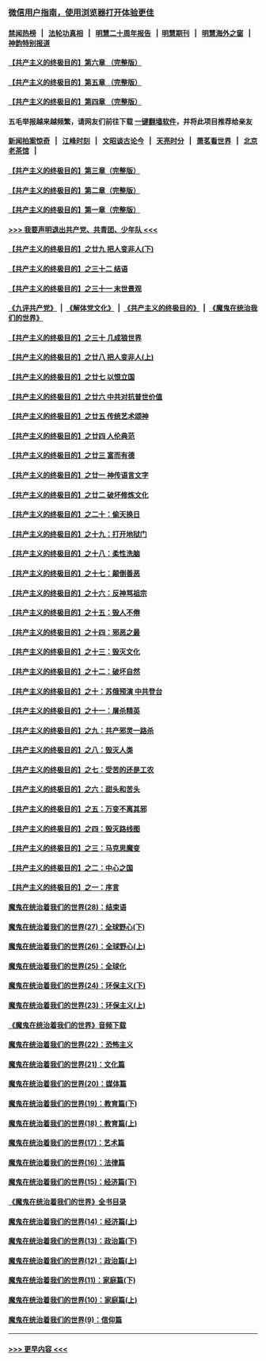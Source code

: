 ### [微信用户指南，使用浏览器打开体验更佳](https://github.com/gfw-breaker/banned-news1/blob/master/indexes/wechat-guide.md?t=0)
#### [禁闻热榜](热点新闻.md?t=0)  &nbsp;&nbsp;|&nbsp;&nbsp; [法轮功真相](https://github.com/gfw-breaker/truth/blob/master/README.md?t=0) &nbsp;&nbsp;|&nbsp;&nbsp; [明慧二十周年报告](https://github.com/gfw-breaker/mh-reports/blob/master/README.md?t=0) &nbsp;&nbsp;|&nbsp;&nbsp;[明慧期刊](https://github.com/gfw-breaker/mh-qikan) &nbsp;&nbsp;|&nbsp;&nbsp; [明慧海外之窗](https://github.com/gfw-breaker/mh-news/blob/master/README.md?t=0) &nbsp;&nbsp;|&nbsp;&nbsp; [神韵特别报道](https://github.com/gfw-breaker/mh-news/blob/master/shenyun.md?t=0)
#### [【共产主义的终极目的】第六章 （完整版）](../pages/nsc422/n11428913.md?t=02092255) 
#### [【共产主义的终极目的】第五章 （完整版）](../pages/nsc422/n11428912.md?t=02092255) 
#### [【共产主义的终极目的】第四章 （完整版）](../pages/nsc422/n11428907.md?t=02092255) 
#### 五毛举报越来越频繁，请网友们前往下载 [一键翻墙软件](https://github.com/gfw-breaker/ssr-accounts)，并将此项目推荐给亲友
#### [新闻拍案惊奇](https://github.com/gfw-breaker/banned-news1/blob/master/pages/link4.md) &nbsp;&nbsp;|&nbsp;&nbsp; [江峰时刻](https://github.com/gfw-breaker/banned-news1/blob/master/pages/link4.md) &nbsp;&nbsp;|&nbsp;&nbsp; [文昭谈古论今](https://github.com/gfw-breaker/banned-news1/blob/master/pages/link4.md) &nbsp;&nbsp;|&nbsp;&nbsp; [天亮时分](https://github.com/gfw-breaker/banned-news1/blob/master/pages/link4.md) &nbsp;&nbsp;|&nbsp;&nbsp; [萧茗看世界](https://github.com/gfw-breaker/banned-news1/blob/master/pages/link4.md) &nbsp;&nbsp;|&nbsp;&nbsp; [北京老茶馆](https://github.com/gfw-breaker/banned-news1/blob/master/pages/link4.md) &nbsp;&nbsp;|&nbsp;&nbsp; 
#### [【共产主义的终极目的】第三章（完整版）](../pages/nsc422/n11428848.md?t=02092255) 
#### [【共产主义的终极目的】第二章（完整版）](../pages/nsc422/n11428831.md?t=02092255) 
#### [【共产主义的终极目的】第一章（完整版）](../pages/nsc422/n11417651.md?t=02092255) 
#### [>>> 我要声明退出共产党、共青团、少年队 <<<](https://github.com/begood0513/goodnews/blob/master/quit/letter.md) 
#### [【共产主义的终极目的】之廿九 把人变非人(下)](../pages/nsc422/n11344140.md?t=02092255) 
#### [【共产主义的终极目的】之三十二 结语](../pages/nsc422/n11360535.md?t=02092255) 
#### [【共产主义的终极目的】之三十一 末世景观](../pages/nsc422/n11351129.md?t=02092255) 
#### [《九评共产党》](https://github.com/begood0513/9ping.md/blob/master/README.md) &nbsp;|&nbsp; [《解体党文化》](../../../../jtdwh.md/blob/master/README.md)  &nbsp;|&nbsp; [《共产主义的终极目的》](../../../../gczydzjmd.md/blob/master/README.md) &nbsp;|&nbsp; [《魔鬼在统治我们的世界》](../../../../mgztzwmdsj.md/blob/master/README.md) 
#### [【共产主义的终极目的】之三十 几成狼世界](../pages/nsc422/n11348280.md?t=02092255) 
#### [【共产主义的终极目的】之廿八 把人变非人(上)](../pages/nsc422/n11340492.md?t=02092255) 
#### [【共产主义的终极目的】之廿七 以恨立国](../pages/nsc422/n11336944.md?t=02092255) 
#### [【共产主义的终极目的】之廿六 中共对抗普世价值](../pages/nsc422/n11324785.md?t=02092255) 
#### [【共产主义的终极目的】之廿五 传统艺术颂神](../pages/nsc422/n11296396.md?t=02092255) 
#### [【共产主义的终极目的】之廿四 人伦典范](../pages/nsc422/n11296397.md?t=02092255) 
#### [【共产主义的终极目的】之廿三 富而有德](../pages/nsc422/n11283598.md?t=02092255) 
#### [【共产主义的终极目的】之廿一 神传语言文字](../pages/nsc422/n11263265.md?t=02092255) 
#### [【共产主义的终极目的】之廿二 破坏修炼文化](../pages/nsc422/n11245728.md?t=02092255) 
#### [【共产主义的终极目的】之二十：偷天换日](../pages/nsc422/n11238846.md?t=02092255) 
#### [【共产主义的终极目的】之十九：打开地狱门](../pages/nsc422/n11206376.md?t=02092255) 
#### [【共产主义的终极目的】之十八：柔性洗脑](../pages/nsc422/n11199994.md?t=02092255) 
#### [【共产主义的终极目的】之十七：颠倒善恶](../pages/nsc422/n11179782.md?t=02092255) 
#### [【共产主义的终极目的】之十六：反神骂祖宗](../pages/nsc422/n11166798.md?t=02092255) 
#### [【共产主义的终极目的】之十五：毁人不倦](../pages/nsc422/n11166792.md?t=02092255) 
#### [【共产主义的终极目的】之十四：邪恶之最](../pages/nsc422/n11150249.md?t=02092255) 
#### [【共产主义的终极目的】之十三：毁灭文化](../pages/nsc422/n11135227.md?t=02092255) 
#### [【共产主义的终极目的】之十二：破坏自然](../pages/nsc422/n11135214.md?t=02092255) 
#### [【共产主义的终极目的】之十：苏俄预演 中共登台](../pages/nsc422/n11118424.md?t=02092255) 
#### [【共产主义的终极目的】之十一：屠杀精英](../pages/nsc422/n11118442.md?t=02092255) 
#### [【共产主义的终极目的】之九：共产邪灵一路杀](../pages/nsc422/n11114139.md?t=02092255) 
#### [【共产主义的终极目的】之八：毁灭人类](../pages/nsc422/n11108503.md?t=02092255) 
#### [【共产主义的终极目的】之七：受苦的还是工农](../pages/nsc422/n11101809.md?t=02092255) 
#### [【共产主义的终极目的】之六：甜头和苦头](../pages/nsc422/n11096971.md?t=02092255) 
#### [【共产主义的终极目的】之五：万变不离其邪](../pages/nsc422/n11091285.md?t=02092255) 
#### [【共产主义的终极目的】之四：毁灭路线图](../pages/nsc422/n11086284.md?t=02092255) 
#### [【共产主义的终极目的】之三：马克思魔变](../pages/nsc422/n11061941.md?t=02092255) 
#### [【共产主义的终极目的】之二：中心之国](../pages/nsc422/n11047728.md?t=02092255) 
#### [【共产主义的终极目的】之一：序言](../pages/nsc422/n11086077.md?t=02092255) 
#### [魔鬼在统治着我们的世界(28)：结束语](../pages/nsc422/n10936246.md?t=02092255) 
#### [魔鬼在统治着我们的世界(27)：全球野心(下)](../pages/nsc422/n10928319.md?t=02092255) 
#### [魔鬼在统治着我们的世界(26)：全球野心(上)](../pages/nsc422/n10900318.md?t=02092255) 
#### [魔鬼在统治着我们的世界(25)：全球化](../pages/nsc422/n10788205.md?t=02092255) 
#### [魔鬼在统治着我们的世界(24)：环保主义(下)](../pages/nsc422/n10695307.md?t=02092255) 
#### [魔鬼在统治着我们的世界(23)：环保主义(上)](../pages/nsc422/n10688613.md?t=02092255) 
#### [《魔鬼在统治着我们的世界》音频下载](../pages/nsc422/n10635553.md?t=02092255) 
#### [魔鬼在统治着我们的世界(22)：恐怖主义](../pages/nsc422/n10614727.md?t=02092255) 
#### [魔鬼在统治着我们的世界(21)：文化篇](../pages/nsc422/n10597706.md?t=02092255) 
#### [魔鬼在统治着我们的世界(20)：媒体篇](../pages/nsc422/n10586579.md?t=02092255) 
#### [魔鬼在统治着我们的世界(19)：教育篇(下)](../pages/nsc422/n10564808.md?t=02092255) 
#### [魔鬼在统治着我们的世界(18)：教育篇(上)](../pages/nsc422/n10526970.md?t=02092255) 
#### [魔鬼在统治着我们的世界(17)：艺术篇](../pages/nsc422/n10499093.md?t=02092255) 
#### [魔鬼在统治着我们的世界(16)：法律篇](../pages/nsc422/n10485969.md?t=02092255) 
#### [魔鬼在统治着我们的世界(15)：经济篇(下)](../pages/nsc422/n10469975.md?t=02092255) 
#### [《魔鬼在统治着我们的世界》全书目录](../pages/nsc422/n10464261.md?t=02092255) 
#### [魔鬼在统治着我们的世界(14)：经济篇(上)](../pages/nsc422/n10457370.md?t=02092255) 
#### [魔鬼在统治着我们的世界(13)：政治篇(下)](../pages/nsc422/n10448270.md?t=02092255) 
#### [魔鬼在统治着我们的世界(12)：政治篇(上)](../pages/nsc422/n10444576.md?t=02092255) 
#### [魔鬼在统治着我们的世界(11)：家庭篇(下)](../pages/nsc422/n10440961.md?t=02092255) 
#### [魔鬼在统治着我们的世界(10)：家庭篇(上)](../pages/nsc422/n10435448.md?t=02092255) 
#### [魔鬼在统治着我们的世界(9)：信仰篇](../pages/nsc422/n10432159.md?t=02092255) 

----
#### [ >>> 更早内容 <<< ](../indexes/nsc422-earlier.md)
